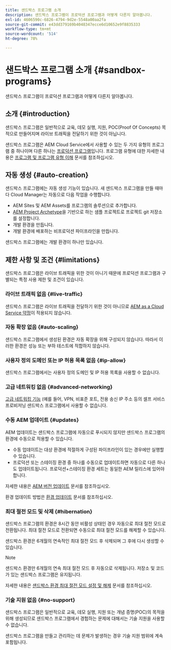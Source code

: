 ```yaml
---
title: 샌드박스 프로그램 소개
description: 샌드박스 프로그램이 프로덕션 프로그램과 어떻게 다른지 알아봅니다.
exl-id: 4606590c-6826-4794-9d2e-5548a00aa2fa
source-git-commit: e43dd379169b4048347ecce6d10652e9f8835333
workflow-type: tm+mt
source-wordcount: '514'
ht-degree: 78%

---
```



# 샌드박스 프로그램 소개 {#sandbox-programs}

샌드박스 프로그램이 프로덕션 프로그램과 어떻게 다른지 알아봅니다.

## 소개 {#introduction}

샌드박스 프로그램은 일반적으로 교육, 데모 실행, 지원, POC(Proof Of Concepts) 목적으로 만들어지며 라이브 트래픽을 전달하기 위한 것이 아닙니다.

샌드박스 프로그램은 AEM Cloud Service에서 사용할 수 있는 두 가지 유형의 프로그램 중 하나이며 다른 하나는 [프로덕션 프로그램](introduction-production-programs.md)입니다. 프로그램 유형에 대한 자세한 내용은 [프로그램 및 프로그램 유형 이해](/help/implementing/cloud-manager/getting-access-to-aem-in-cloud/program-types.md) 문서를 참조하십시오.

## 자동 생성 {#auto-creation}

샌드박스 프로그램에는 자동 생성 기능이 있습니다. 새 샌드박스 프로그램을 만들 때마다 Cloud Manager는 자동으로 다음 작업을 수행합니다.

* AEM Sites 및 AEM Assets를 프로그램의 솔루션으로 추가합니다.
* [AEM Project Archetype](https://experienceleague.adobe.com/docs/experience-manager-core-components/using/developing/archetype/overview.html)을 기반으로 하는 샘플 프로젝트로 프로젝트 git 저장소를 설정합니다.
* 개발 환경을 만듭니다.
* 개발 환경에 배포하는 비프로덕션 파이프라인을 만듭니다.

샌드박스 프로그램에는 개발 환경이 하나만 있습니다.

## 제한 사항 및 조건 {#limitations}

샌드박스 프로그램은 라이브 트래픽을 위한 것이 아니기 때문에 프로덕션 프로그램과 구별되는 특정 사용 제한 및 조건이 있습니다.

### 라이브 트래픽 없음 {#live-traffic}

샌드박스 프로그램은 라이브 트래픽을 전달하기 위한 것이 아니므로 [AEM as a Cloud Service 약정](https://www.adobe.com/kr/legal/service-commitments.html)이 적용되지 않습니다.

### 자동 확장 없음 {#auto-scaling}

샌드박스 프로그램에서 생성된 환경은 자동 확장을 위해 구성되지 않습니다. 따라서 이러한 환경은 성능 또는 부하 테스트에 적합하지 않습니다.

### 사용자 정의 도메인 또는 IP 허용 목록 없음 {#ip-allow}

샌드박스 프로그램에서는 사용자 정의 도메인 및 IP 허용 목록을 사용할 수 없습니다.

### 고급 네트워킹 없음 {#advanced-networking}

[고급 네트워킹 기능](/help/security/configuring-advanced-networking.md) (예를 들어, VPN, 비표준 포트, 전용 송신 IP 주소 등의 셀프 서비스 프로비저닝 샌드박스 프로그램에서 사용할 수 없습니다.

### 수동 AEM 업데이트 {#updates}

AEM 업데이트는 샌드박스 프로그램에 자동으로 푸시되지 않지만 샌드박스 프로그램의 환경에 수동으로 적용할 수 있습니다.

* 수동 업데이트는 대상 환경에 적절하게 구성된 파이프라인이 있는 경우에만 실행할 수 있습니다.
* 프로덕션 또는 스테이징 환경 중 하나를 수동으로 업데이트하면 자동으로 다른 하나도 업데이트됩니다. 프로덕션+스테이징 환경 세트는 동일한 AEM 릴리스에 있어야 합니다.

자세한 내용은 [AEM 버전 업데이트](/help/implementing/deploying/aem-version-updates.md) 문서를 참조하십시오.

환경 업데이트 방법은 [환경 업데이트](/help/implementing/cloud-manager/manage-environments.md#updating-dev-environment) 문서를 참조하십시오.

### 최대 절전 모드 및 삭제 {#hibernation}

샌드박스 프로그램의 환경은 8시간 동안 비활성 상태인 경우 자동으로 최대 절전 모드로 전환됩니다. 최대
절전 모드로 전환되면 수동으로 최대 절전 모드를 해제할 수 있습니다.

샌드박스 환경은 6개월의 연속적인 최대 절전 모드 후 삭제되며 그 후에 다시 생성할 수 있습니다.

>[!NOTE]
>
>샌드박스 환경만 6개월의 연속 최대 절전 모드 후 자동으로 삭제됩니다. 저장소 및 코드가 있는 샌드박스 프로그램은 유지됩니다.

자세한 내용은 [샌드박스 환경 최대 절전 모드 설정 및 해제](/help/implementing/cloud-manager/getting-access-to-aem-in-cloud/hibernating-environments.md) 문서를 참조하십시오.

### 기술 지원 없음 {#no-support}

샌드박스 프로그램은 일반적으로 교육, 데모 실행, 지원 또는 개념 증명(POC)의 목적을 위해 생성되므로 샌드박스 프로그램에서 경험하는 문제에 대해서는 기술 지원을 사용할 수 없습니다.

샌드박스 프로그램을 만들고 관리하는 데 문제가 발생하는 경우 기술 지원 범위에 계속 포함됩니다.
